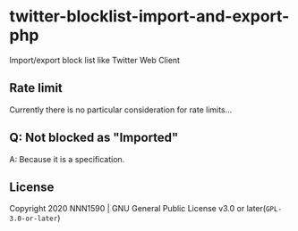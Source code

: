 # twitter-blocklist-import-and-export-php
Import/export block list like Twitter Web Client

## Rate limit
Currently there is no particular consideration for rate limits...

## Q: Not blocked as "Imported"
A: Because it is a specification.

## License
Copyright 2020 NNN1590 | GNU General Public License v3.0 or later(`GPL-3.0-or-later`)
